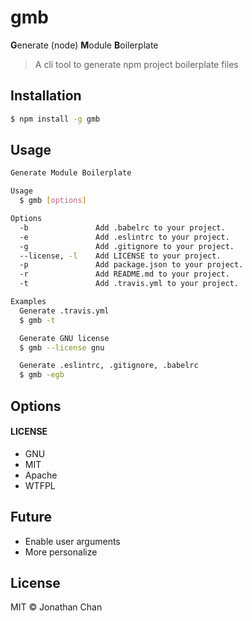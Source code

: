 # gmb

**G**enerate (node) **M**odule **B**oilerplate

> A cli tool to generate npm project boilerplate files

## Installation

```bash
$ npm install -g gmb
```

## Usage
```bash
Generate Module Boilerplate

Usage
  $ gmb [options]

Options
  -b               Add .babelrc to your project.
  -e               Add .eslintrc to your project.
  -g               Add .gitignore to your project.
  --license, -l    Add LICENSE to your project.
  -p               Add package.json to your project.
  -r               Add README.md to your project.
  -t               Add .travis.yml to your project.

Examples
  Generate .travis.yml
  $ gmb -t

  Generate GNU license
  $ gmb --license gnu

  Generate .eslintrc, .gitignore, .babelrc
  $ gmb -egb

```

## Options

#### LICENSE
- GNU
- MIT
- Apache
- WTFPL

## Future

- Enable user arguments
- More personalize

## License

MIT © Jonathan Chan
